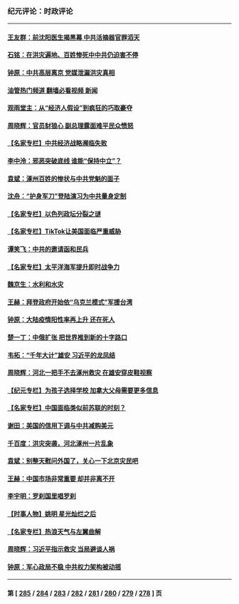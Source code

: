 ### 纪元评论：时政评论
---
#### [王友群：前沈阳医生揭黑幕 中共活摘器官罪滔天](../../pages/nsc1025/n14049646.md?08080330) 
#### [石铭：在洪灾遍地、百姓惨死中中共仍迫害不停](../../pages/nsc1025/n14049281.md?08080330) 
#### [钟原：中共高层离京 党媒泄漏洪灾真相](../../pages/nsc1025/n14049210.md?08080330) 
#### [油管热门频道 翻墙必看视频 新闻](ok?08080330)
#### [观雨堂主：从“经济人假设”到疯狂的巧取豪夺](../../pages/nsc1025/n14049124.md?08080330) 
#### [周晓辉：官员豺狼心 副总理露面难平民众愤怒](../../pages/nsc1025/n14049052.md?08080330) 
#### [【名家专栏】中共经济战略濒临失败](../../pages/nsc1025/n14043725.md?08080330) 
#### [李中泠：邪恶突破底线 谁能“保持中立”？](../../pages/nsc1025/n14049032.md?08080330) 
#### [袁斌：涿州百姓的惨状与中共党魁的面子](../../pages/nsc1025/n14048853.md?08080330) 
#### [沈舟：“护身军刀”登陆演习为中共量身定制](../../pages/nsc1025/n14048668.md?08080330) 
#### [【名家专栏】以色列政坛分裂之谜](../../pages/nsc1025/n14047350.md?08080330) 
#### [【名家专栏】TikTok让美国面临严重威胁](../../pages/nsc1025/n14047354.md?08080330) 
#### [谭笑飞：中共的邀请函和民兵](../../pages/nsc1025/n14048575.md?08080330) 
#### [【名家专栏】太平洋海军提升即时战争力](../../pages/nsc1025/n14048053.md?08080330) 
#### [魏京生：水利和水灾](../../pages/nsc1025/n14048341.md?08080330) 
#### [王赫：拜登政府开始依“乌克兰模式”军援台湾](../../pages/nsc1025/n14047729.md?08080330) 
#### [钟原：大陆疫情阳性率再上升 还在死人](../../pages/nsc1025/n14047693.md?08080330) 
#### [楚一丁：中俄扩张 把世界推到新的十字路口](../../pages/nsc1025/n14047636.md?08080330) 
#### [韦拓：“千年大计”雄安 习近平的龙凤结](../../pages/nsc1025/n14047602.md?08080330) 
#### [周晓辉：河北一把手不去涿州救灾 在雄安穿皮鞋视察](../../pages/nsc1025/n14047598.md?08080330) 
#### [【纪元专栏】为孩子选择学校 加拿大父母需要更多信息](../../pages/nsc1025/n14047600.md?08080330) 
#### [【名家专栏】中国面临类似前苏联的时刻？](../../pages/nsc1025/n14047344.md?08080330) 
#### [谢田：美国的信用下调与中共减购美元](../../pages/nsc1025/n14047399.md?08080330) 
#### [千百度：洪灾突袭，河北涿州一片乱象](../../pages/nsc1025/n14047206.md?08080330) 
#### [袁斌：别整天慰问外国了，关心一下北京灾民吧](../../pages/nsc1025/n14047182.md?08080330) 
#### [王赫：中国市场非常重要 却并非离不开](../../pages/nsc1025/n14047172.md?08080330) 
#### [李宇明：罗刹国里唱罗刹](../../pages/nsc1025/n14046913.md?08080330) 
#### [【时事人物】姚明 星光灿烂之后](../../pages/nsc1025/n14046669.md?08080330) 
#### [【名家专栏】热浪天气与左翼曲解](../../pages/nsc1025/n14046514.md?08080330) 
#### [周晓辉：习近平指示救灾 当局避谈人祸](../../pages/nsc1025/n14046748.md?08080330) 
#### [钟原：军心政局不稳 中共权力架构被动摇](../../pages/nsc1025/n14046187.md?08080330) 

---
#### 第 [ [285](./285.md?08080330) / [284](./284.md?08080330) / [283](./283.md?08080330) / [282](./282.md?08080330) / [281](./281.md?08080330) / [280](./280.md?08080330) / [279](./279.md?08080330) / [278](./278.md?08080330) ] 页
